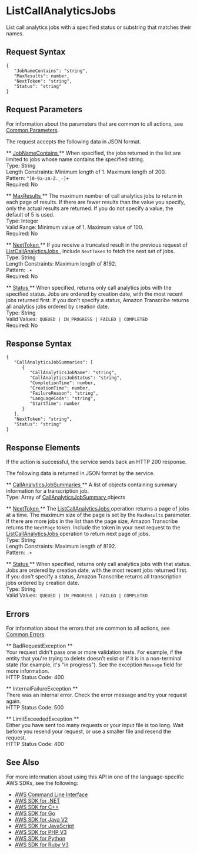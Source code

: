 # ListCallAnalyticsJobs<a name="API_ListCallAnalyticsJobs"></a>

List call analytics jobs with a specified status or substring that matches their names\.

## Request Syntax<a name="API_ListCallAnalyticsJobs_RequestSyntax"></a>

```
{
   "JobNameContains": "string",
   "MaxResults": number,
   "NextToken": "string",
   "Status": "string"
}
```

## Request Parameters<a name="API_ListCallAnalyticsJobs_RequestParameters"></a>

For information about the parameters that are common to all actions, see [Common Parameters](CommonParameters.md)\.

The request accepts the following data in JSON format\.

 ** [ JobNameContains ](#API_ListCallAnalyticsJobs_RequestSyntax) **   <a name="transcribe-ListCallAnalyticsJobs-request-JobNameContains"></a>
When specified, the jobs returned in the list are limited to jobs whose name contains the specified string\.  
Type: String  
Length Constraints: Minimum length of 1\. Maximum length of 200\.  
Pattern: `^[0-9a-zA-Z._-]+`   
Required: No

 ** [ MaxResults ](#API_ListCallAnalyticsJobs_RequestSyntax) **   <a name="transcribe-ListCallAnalyticsJobs-request-MaxResults"></a>
 The maximum number of call analytics jobs to return in each page of results\. If there are fewer results than the value you specify, only the actual results are returned\. If you do not specify a value, the default of 5 is used\.   
Type: Integer  
Valid Range: Minimum value of 1\. Maximum value of 100\.  
Required: No

 ** [ NextToken ](#API_ListCallAnalyticsJobs_RequestSyntax) **   <a name="transcribe-ListCallAnalyticsJobs-request-NextToken"></a>
If you receive a truncated result in the previous request of [ ListCallAnalyticsJobs ](#API_ListCallAnalyticsJobs), include `NextToken` to fetch the next set of jobs\.  
Type: String  
Length Constraints: Maximum length of 8192\.  
Pattern: `.+`   
Required: No

 ** [ Status ](#API_ListCallAnalyticsJobs_RequestSyntax) **   <a name="transcribe-ListCallAnalyticsJobs-request-Status"></a>
When specified, returns only call analytics jobs with the specified status\. Jobs are ordered by creation date, with the most recent jobs returned first\. If you don't specify a status, Amazon Transcribe returns all analytics jobs ordered by creation date\.  
Type: String  
Valid Values:` QUEUED | IN_PROGRESS | FAILED | COMPLETED`   
Required: No

## Response Syntax<a name="API_ListCallAnalyticsJobs_ResponseSyntax"></a>

```
{
   "CallAnalyticsJobSummaries": [ 
      { 
         "CallAnalyticsJobName": "string",
         "CallAnalyticsJobStatus": "string",
         "CompletionTime": number,
         "CreationTime": number,
         "FailureReason": "string",
         "LanguageCode": "string",
         "StartTime": number
      }
   ],
   "NextToken": "string",
   "Status": "string"
}
```

## Response Elements<a name="API_ListCallAnalyticsJobs_ResponseElements"></a>

If the action is successful, the service sends back an HTTP 200 response\.

The following data is returned in JSON format by the service\.

 ** [ CallAnalyticsJobSummaries ](#API_ListCallAnalyticsJobs_ResponseSyntax) **   <a name="transcribe-ListCallAnalyticsJobs-response-CallAnalyticsJobSummaries"></a>
A list of objects containing summary information for a transcription job\.  
Type: Array of [ CallAnalyticsJobSummary ](API_CallAnalyticsJobSummary.md) objects

 ** [ NextToken ](#API_ListCallAnalyticsJobs_ResponseSyntax) **   <a name="transcribe-ListCallAnalyticsJobs-response-NextToken"></a>
The [ ListCallAnalyticsJobs ](#API_ListCallAnalyticsJobs) operation returns a page of jobs at a time\. The maximum size of the page is set by the `MaxResults` parameter\. If there are more jobs in the list than the page size, Amazon Transcribe returns the `NextPage` token\. Include the token in your next request to the [ ListCallAnalyticsJobs ](#API_ListCallAnalyticsJobs) operation to return next page of jobs\.  
Type: String  
Length Constraints: Maximum length of 8192\.  
Pattern: `.+` 

 ** [ Status ](#API_ListCallAnalyticsJobs_ResponseSyntax) **   <a name="transcribe-ListCallAnalyticsJobs-response-Status"></a>
When specified, returns only call analytics jobs with that status\. Jobs are ordered by creation date, with the most recent jobs returned first\. If you don't specify a status, Amazon Transcribe returns all transcription jobs ordered by creation date\.  
Type: String  
Valid Values:` QUEUED | IN_PROGRESS | FAILED | COMPLETED` 

## Errors<a name="API_ListCallAnalyticsJobs_Errors"></a>

For information about the errors that are common to all actions, see [Common Errors](CommonErrors.md)\.

 ** BadRequestException **   
Your request didn't pass one or more validation tests\. For example, if the entity that you're trying to delete doesn't exist or if it is in a non\-terminal state \(for example, it's "in progress"\)\. See the exception `Message` field for more information\.  
HTTP Status Code: 400

 ** InternalFailureException **   
There was an internal error\. Check the error message and try your request again\.  
HTTP Status Code: 500

 ** LimitExceededException **   
Either you have sent too many requests or your input file is too long\. Wait before you resend your request, or use a smaller file and resend the request\.  
HTTP Status Code: 400

## See Also<a name="API_ListCallAnalyticsJobs_SeeAlso"></a>

For more information about using this API in one of the language\-specific AWS SDKs, see the following:
+  [ AWS Command Line Interface](https://docs.aws.amazon.com/goto/aws-cli/transcribe-2017-10-26/ListCallAnalyticsJobs) 
+  [ AWS SDK for \.NET](https://docs.aws.amazon.com/goto/DotNetSDKV3/transcribe-2017-10-26/ListCallAnalyticsJobs) 
+  [ AWS SDK for C\+\+](https://docs.aws.amazon.com/goto/SdkForCpp/transcribe-2017-10-26/ListCallAnalyticsJobs) 
+  [ AWS SDK for Go](https://docs.aws.amazon.com/goto/SdkForGoV1/transcribe-2017-10-26/ListCallAnalyticsJobs) 
+  [ AWS SDK for Java V2](https://docs.aws.amazon.com/goto/SdkForJavaV2/transcribe-2017-10-26/ListCallAnalyticsJobs) 
+  [ AWS SDK for JavaScript](https://docs.aws.amazon.com/goto/AWSJavaScriptSDK/transcribe-2017-10-26/ListCallAnalyticsJobs) 
+  [ AWS SDK for PHP V3](https://docs.aws.amazon.com/goto/SdkForPHPV3/transcribe-2017-10-26/ListCallAnalyticsJobs) 
+  [ AWS SDK for Python](https://docs.aws.amazon.com/goto/boto3/transcribe-2017-10-26/ListCallAnalyticsJobs) 
+  [ AWS SDK for Ruby V3](https://docs.aws.amazon.com/goto/SdkForRubyV3/transcribe-2017-10-26/ListCallAnalyticsJobs) 